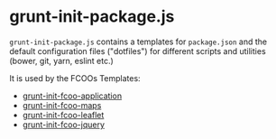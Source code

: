 # grunt-init-package.js


`grunt-init-package.js` contains a templates for `package.json` and the default configuration files ("dotfiles") for different scripts and utilities (bower, git, yarn, eslint etc.)

It is used by the FCOOs Templates: 

- [grunt-init-fcoo-application](https://github.com/FCOO/grunt-init-fcoo-application)
- [grunt-init-fcoo-maps](https://github.com/FCOO/grunt-init-fcoo-maps)
- [grunt-init-fcoo-leaflet](https://github.com/FCOO/grunt-init-fcoo-leaflet)
- [grunt-init-fcoo-jquery](https://github.com/FCOO/grunt-init-fcoo-jquery)
